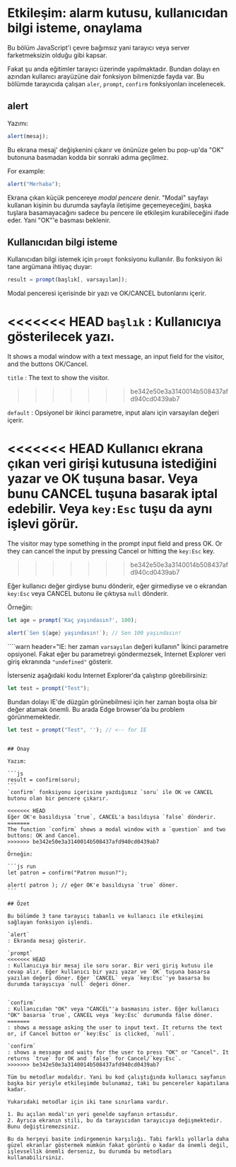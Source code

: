 # Etkileşim: alarm kutusu, kullanıcıdan bilgi isteme, onaylama

Bu bölüm JavaScript'i çevre bağımsız yani tarayıcı veya server farketmeksizin olduğu gibi kapsar.

Fakat şu anda eğitimler tarayıcı üzerinde yapılmaktadır. Bundan dolayı en azından kullanıcı arayüzüne dair fonksiyon bilmenizde fayda var. Bu bölümde tarayıcıda çalışan `aler`, `prompt`, `confirm` fonksiyonları incelenecek.

## alert

Yazımı:

```js
alert(mesaj);
```
Bu ekrana mesaj' değişkenini çıkarır ve önünüze gelen bu pop-up'da "OK" butonuna basmadan kodda bir sonraki adıma geçilmez.

For example:

```js run
alert("Merhaba");
```
Ekrana çıkan küçük pencereye *modal pencere* denir. "Modal" sayfayı kullanan kişinin bu durumda sayfayla iletişime geçemeyeceğini, başka tuşlara basamayacağını sadece bu pencere ile etkileşim kurabileceğini ifade eder. Yani "OK"'e basması beklenir.

## Kullanıcıdan bilgi isteme

Kullanıcıdan bilgi istemek için `prompt` fonksiyonu kullanılır. Bu fonksiyon iki tane argümana ihtiyaç duyar:


```js no-beautify
result = prompt(başlık[, varsayılan]);
```
Modal penceresi içerisinde bir yazı ve OK/CANCEL butonlarını içerir.

<<<<<<< HEAD
`başlık`
: Kullanıcıya gösterilecek yazı.
=======
It shows a modal window with a text message, an input field for the visitor, and the buttons OK/Cancel.

`title`
: The text to show the visitor.
>>>>>>> be342e50e3a3140014b508437afd940cd0439ab7

`default`
: Opsiyonel bir ikinci parametre, input alanı için varsayılan değeri içerir.

<<<<<<< HEAD
Kullanıcı ekrana çıkan veri girişi kutusuna istediğini yazar ve OK tuşuna basar. Veya bunu CANCEL tuşuna basarak iptal edebilir. Veya `key:Esc` tuşu da aynı işlevi görür.
=======
The visitor may type something in the prompt input field and press OK. Or they can cancel the input by pressing Cancel or hitting the `key:Esc` key.
>>>>>>> be342e50e3a3140014b508437afd940cd0439ab7

Eğer kullanıcı değer girdiyse bunu dönderir, eğer girmediyse ve o ekrandan `key:Esc` veya CANCEL butonu ile çıktıysa `null` dönderir.


Örneğin:

```js run
let age = prompt('Kaç yaşındasın?', 100);

alert(`Sen ${age} yaşındasın!`); // Sen 100 yaşındasın!
```

````warn header="IE: her zaman  `varsayılan` değeri kullanın"
İkinci parametre opsiyonel. Fakat eğer bu parametreyi göndermezsek, Internet Explorer veri giriş ekranında `"undefined"` gösterir.

İsterseniz aşağıdaki kodu Internet Explorer'da çalıştırıp görebilirsiniz:

```js run
let test = prompt("Test");
```
Bundan dolayı IE'de düzgün görünebilmesi için her zaman boşta olsa bir değer atamak önemli. Bu arada Edge browser'da bu problem görünmemektedir.

```js run
let test = prompt("Test", ''); // <-- for IE
```
````

## Onay

Yazım:

```js
result = confirm(soru);
```
`confirm` fonksiyonu içerisine yazdığımız `soru` ile OK ve CANCEL butonu olan bir pencere çıkarır.

<<<<<<< HEAD
Eğer OK'e basıldıysa `true`, CANCEL'a basıldıysa `false` dönderir.
=======
The function `confirm` shows a modal window with a `question` and two buttons: OK and Cancel.
>>>>>>> be342e50e3a3140014b508437afd940cd0439ab7

Örneğin:

```js run
let patron = confirm("Patron musun?");

alert( patron ); // eğer OK'e basıldıysa `true` döner.
```

## Özet

Bu bölümde 3 tane tarayıcı tabanlı ve kullanıcı ile etkileşimi sağlayan fonksiyon işlendi.

`alert`
: Ekranda mesaj gösterir.

`prompt`
<<<<<<< HEAD
: Kullanıcıya bir mesaj ile soru sorar. Bir veri giriş kutusu ile cevap alır. Eğer kullanıcı bir yazı yazar ve `OK` tuşuna basarsa yazılan değeri döner. Eğer `CANCEL` veya `key:Esc`'ye basarsa bu durumda tarayıcıya `null` değeri döner.


`confirm`
: Kullanıcıdan "OK" veya "CANCEL"'a basmasını ister. Eğer kullanıcı "OK" basarsa `true`, CANCEL veya `key:Esc` durumunda false döner.
=======
: shows a message asking the user to input text. It returns the text or, if Cancel button or `key:Esc` is clicked, `null`.

`confirm`
: shows a message and waits for the user to press "OK" or "Cancel". It returns `true` for OK and `false` for Cancel/`key:Esc`.
>>>>>>> be342e50e3a3140014b508437afd940cd0439ab7

Tüm bu metodlar modaldır. Yani bu kod çalıştığında kullanıcı sayfanın başka bir yeriyle etkileşimde bulunamaz, taki bu pencereler kapatılana kadar.

Yukarıdaki metodlar için iki tane sınırlama vardır.

1. Bu açılan modal'ın yeri genelde sayfanın ortasıdır.
2. Ayrıca ekranın stili, bu da tarayıcıdan tarayıcıya değişmektedir. Bunu değiştiremezsiniz.

Bu da herşeyi basite indirgemenin karşılığı. Tabi farklı yollarla daha güzel ekranlar göstermek mümkün fakat görüntü o kadar da önemli değil, işlevsellik önemli derseniz, bu durumda bu metodları kullanabilirsiniz.